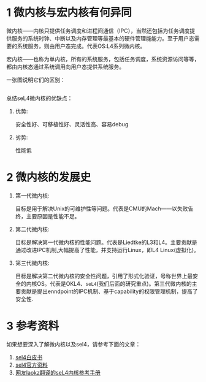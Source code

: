 # 1 微内核与宏内核有何异同

微内核——内核只提供任务调度和进程间通信（IPC），当然还包括为任务调度提供服务的系统时钟、中断以及内存管理等最基本的硬件管理能能力。至于用户态需要的系统服务，则由用户态完成。代表OS:L4系列微内核。

宏内核——也称为单内核，所有的系统服务，包括任务调度，系统资源访问等等，都由内核态通过系统调用向用户态提供系统服务。

一张图说明它们的区别：

<img src="">

总结seL4微内核的优缺点：

1. 优势:

    安全性好、可移植性好、灵活性高、容易debug

2. 劣势:

    性能低

# 2 微内核的发展史

1. 第一代微内核:

    目标是用于解决Unix的可维护性等问题。代表是CMU的Mach——以失败告终，主要原因是性能不足。

2. 第二代微内核:

    目标是解决第一代微内核的性能问题。代表是Liedtke的L3和L4。主要贡献是通过改进IPC机制,大幅提高了性能，并支持运行Linux，即L4 Linux(虚拟化)。

3. 第三代微内核:

    目标是解决第二代微内核的安全性问题，引用了形式化验证，号称世界上最安全的内核OS。代表是OKL4、`seL4`(我们后面的研究重点)。第三代微内核的主要贡献是提出enndpoint的IPC机制、基于capability的权限管理机制，提高了安全性.

# 3 参考资料

如果想要深入了解微内核以及sel4，请参考下面的文章：

1. [sel4白皮书](https://sel4.systems/About/seL4-whitepaper.pdf)
2. [sel4官方资料](https://docs.sel4.systems/Tutorials/)
3. [网友laokz翻译的seL4内核参考手册](https://gitee.com/laokz/sel4_reference_manual/repository/archive/master.zip)